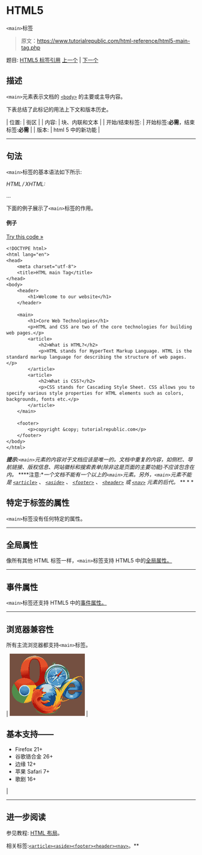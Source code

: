 # HTML5

`<main>`标签

> 原文：<https://www.tutorialrepublic.com/html-reference/html5-main-tag.php>

题目: [HTML5 标签引用](html5-tags.php) [上一个](html-link-tag.php) | [下一个](html-map-tag.php)

## 描述

`<main>`元素表示文档的 [`<body>`](html-body-tag.php) 的主要或主导内容。

下表总结了此标记的用法上下文和版本历史。

| 位置: | 街区 |
| 内容: | 块、内联和文本 |
| 开始/结束标签: | 开始标签:**必需**，结束标签:**必需** |
| 版本: | html 5 中的新功能 |

* * *

## 句法

`<main>`标签的基本语法如下所示:

*HTML / XHTML:* <main> ... </main>

下面的例子展示了`<main>`标签的作用。

#### 例子

[Try this code »](../codelab.php?topic=html5&file=main-tag "Try this code using online Editor")

```
<!DOCTYPE html>
<html lang="en">
<head>
	<meta charset="utf-8">
    <title>HTML main Tag</title>
</head>
<body>
    <header>
        <h1>Welcome to our website</h1>
    </header>

    <main>
        <h1>Core Web Technologies</h1>
        <p>HTML and CSS are two of the core technologies for building web pages.</p>
        <article>
            <h2>What is HTML?</h2>
            <p>HTML stands for HyperText Markup Language. HTML is the standard markup language for describing the structure of web pages.</p>
        </article>
        <article>
            <h2>What is CSS?</h2>
            <p>CSS stands for Cascading Style Sheet. CSS allows you to specify various style properties for HTML elements such as colors, backgrounds, fonts etc.</p>
        </article>
    </main>

    <footer>
        <p>copyright &copy; tutorialrepublic.com</p>
    </footer>
</body>
</html>
```

 ***提示:**`<main>`元素的内容对于文档应该是唯一的。文档中重复的内容，如侧栏、导航链接、版权信息、网站徽标和搜索表单(除非这是页面的主要功能)不应该包含在内。*  ****注意:**一个文档不能有一个以上的`<main>`元素。另外，`<main>`元素不能是 [`<article>`](html5-article-tag.php) 、 [`<aside>`](html5-aside-tag.php) 、 [`<footer>`](html5-footer-tag.php) 、 [`<header>`](html5-header-tag.php) 或 [`<nav>`](html5-nav-tag.php) 元素的后代。*  ** * *

## 特定于标签的属性

`<main>`标签没有任何特定的属性。

* * *

## 全局属性

像所有其他 HTML 标签一样，`<main>`标签支持 HTML5 中的[全局属性。](html5-global-attributes.php)

* * *

## 事件属性

`<main>`标签还支持 HTML5 中的[事件属性。](html5-event-attributes.php)

* * *

## 浏览器兼容性

所有主流浏览器都支持`<main>`标签。

| ![Browsers Icon](img/e9331123c77668c1832e541c2fca1002.png) | 

## 基本支持——

*   Firefox 21+
*   谷歌铬合金 26+
*   边缘 12+
*   苹果 Safari 7+
*   歌剧 16+

 |

* * *

## 进一步阅读

参见教程: [HTML 布局](../html-tutorial/html-layout.php)。

相关标签:[`<article>`](html5-article-tag.php)[`<aside>`](html5-aside-tag.php)[`<footer>`](html5-footer-tag.php)[`<header>`](html5-header-tag.php)[`<nav>`](html5-nav-tag.php)。**